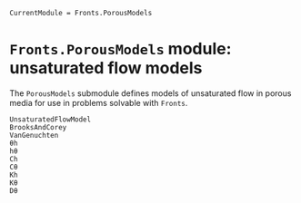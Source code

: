 ```@meta
CurrentModule = Fronts.PorousModels
```

# `Fronts.PorousModels` module: unsaturated flow models

The `PorousModels` submodule defines models of unsaturated flow in porous media for use in problems solvable with `Fronts`.

```@docs
UnsaturatedFlowModel
BrooksAndCorey
VanGenuchten
θh
hθ
Ch
Cθ
Kh
Kθ
Dθ
```
